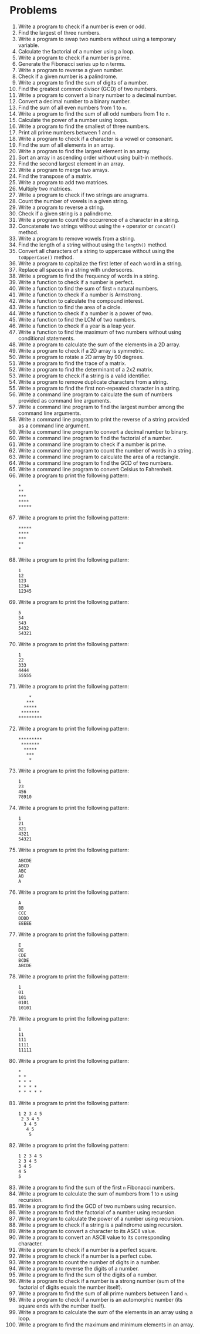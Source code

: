 # Problems

1. Write a program to check if a number is even or odd.
2. Find the largest of three numbers.
3. Write a program to swap two numbers without using a temporary variable.
4. Calculate the factorial of a number using a loop.
5. Write a program to check if a number is prime.
6. Generate the Fibonacci series up to `n` terms.
7. Write a program to reverse a given number.
8. Check if a given number is a palindrome.
9. Write a program to find the sum of digits of a number.
10. Find the greatest common divisor (GCD) of two numbers.
11. Write a program to convert a binary number to a decimal number.
12. Convert a decimal number to a binary number.
13. Find the sum of all even numbers from 1 to `n`.
14. Write a program to find the sum of all odd numbers from 1 to `n`.
15. Calculate the power of a number using loops.
16. Write a program to find the smallest of three numbers.
17. Print all prime numbers between 1 and `n`.
18. Write a program to check if a character is a vowel or consonant.
19. Find the sum of all elements in an array.
20. Write a program to find the largest element in an array.
21. Sort an array in ascending order without using built-in methods.
22. Find the second largest element in an array.
23. Write a program to merge two arrays.
24. Find the transpose of a matrix.
25. Write a program to add two matrices.
26. Multiply two matrices.
27. Write a program to check if two strings are anagrams.
28. Count the number of vowels in a given string.
29. Write a program to reverse a string.
30. Check if a given string is a palindrome.
31. Write a program to count the occurrence of a character in a string.
32. Concatenate two strings without using the `+` operator or `concat()` method.
33. Write a program to remove vowels from a string.
34. Find the length of a string without using the `length()` method.
35. Convert all characters of a string to uppercase without using the
    `toUpperCase()` method.
36. Write a program to capitalize the first letter of each word in a string.
37. Replace all spaces in a string with underscores.
38. Write a program to find the frequency of words in a string.
39. Write a function to check if a number is perfect.
40. Write a function to find the sum of first `n` natural numbers.
41. Write a function to check if a number is Armstrong.
42. Write a function to calculate the compound interest.
43. Write a function to find the area of a circle.
44. Write a function to check if a number is a power of two.
45. Write a function to find the LCM of two numbers.
46. Write a function to check if a year is a leap year.
47. Write a function to find the maximum of two numbers without using
    conditional statements.
48. Write a program to calculate the sum of the elements in a 2D array.
49. Write a program to check if a 2D array is symmetric.
50. Write a program to rotate a 2D array by 90 degrees.
51. Write a program to find the trace of a matrix.
52. Write a program to find the determinant of a 2x2 matrix.
53. Write a program to check if a string is a valid identifier.
54. Write a program to remove duplicate characters from a string.
55. Write a program to find the first non-repeated character in a string.
56. Write a command line program to calculate the sum of numbers provided as
    command line arguments.
57. Write a command line program to find the largest number among the command
    line arguments.
58. Write a command line program to print the reverse of a string provided as a
    command line argument.
59. Write a command line program to convert a decimal number to binary.
60. Write a command line program to find the factorial of a number.
61. Write a command line program to check if a number is prime.
62. Write a command line program to count the number of words in a string.
63. Write a command line program to calculate the area of a rectangle.
64. Write a command line program to find the GCD of two numbers.
65. Write a command line program to convert Celsius to Fahrenheit.
66. Write a program to print the following pattern:
     ```
     *
     **
     ***
     ****
     *****
     ```
67. Write a program to print the following pattern:
     ```
     *****
     ****
     ***
     **
     *
     ```
68. Write a program to print the following pattern:
     ```
     1
     12
     123
     1234
     12345
     ```
69. Write a program to print the following pattern:
     ```
     5
     54
     543
     5432
     54321
     ```
70. Write a program to print the following pattern:
     ```
     1
     22
     333
     4444
     55555
     ```
71. Write a program to print the following pattern:
     ```
         *
        ***
       *****
      *******
     *********
     ```
72. Write a program to print the following pattern:
     ```
     *********
      *******
       *****
        ***
         *
     ```
73. Write a program to print the following pattern:
     ```
     1
     23
     456
     78910
     ```
74. Write a program to print the following pattern:
     ```
     1
     21
     321
     4321
     54321
     ```
75. Write a program to print the following pattern:
     ```
     ABCDE
     ABCD
     ABC
     AB
     A
     ```
76. Write a program to print the following pattern:
     ```
     A
     BB
     CCC
     DDDD
     EEEEE
     ```
77. Write a program to print the following pattern:
     ```
     E
     DE
     CDE
     BCDE
     ABCDE
     ```
78. Write a program to print the following pattern:
     ```
     1
     01
     101
     0101
     10101
     ```
79. Write a program to print the following pattern:
     ```
     1
     11
     111
     1111
     11111
     ```
80. Write a program to print the following pattern:
     ```
     *
     * *
     * * *
     * * * *
     * * * * *
     ```
81. Write a program to print the following pattern:
     ```
     1 2 3 4 5
      2 3 4 5
       3 4 5
        4 5
         5
     ```
82. Write a program to print the following pattern:
     ```
     1 2 3 4 5
     2 3 4 5
     3 4 5
     4 5
     5
     ```
83. Write a program to find the sum of the first `n` Fibonacci numbers.
84. Write a program to calculate the sum of numbers from 1 to `n` using
    recursion.
85. Write a program to find the GCD of two numbers using recursion.
86. Write a program to find the factorial of a number using recursion.
87. Write a program to calculate the power of a number using recursion.
88. Write a program to check if a string is a palindrome using recursion.
89. Write a program to convert a character to its ASCII value.
90. Write a program to convert an ASCII value to its corresponding character.
91. Write a program to check if a number is a perfect square.
92. Write a program to check if a number is a perfect cube.
93. Write a program to count the number of digits in a number.
94. Write a program to reverse the digits of a number.
95. Write a program to find the sum of the digits of a number.
96. Write a program to check if a number is a strong number (sum of the
    factorial of digits equals the number itself).
97. Write a program to find the sum of all prime numbers between 1 and `n`.
98. Write a program to check if a number is an automorphic number (its square
    ends with the number itself).
99. Write a program to calculate the sum of the elements in an array using a
    loop.
100. Write a program to find the maximum and minimum elements in an array.
